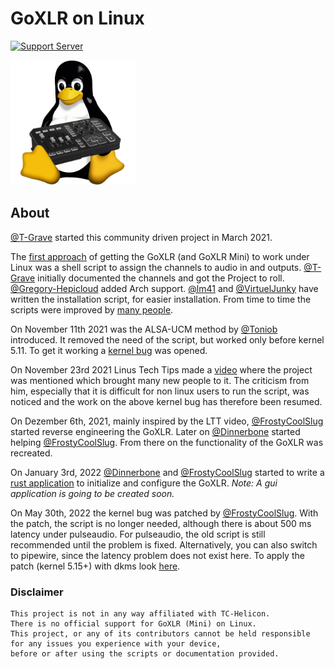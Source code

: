 # GoXLR on Linux

<p align="center">

[![Support Server](https://img.shields.io/discord/828348446775574548.svg?label=Discord&logo=Discord&colorB=7289da&style=flat)](https://discord.gg/Wbp3UxkX2j)

<img src="img/GoXLR-Linux.png" alt="Logo" height="200px" width="200px">
</p>

## About

[@T-Grave](https://github.com/T-Grave) started this community driven project in March 2021. 

The [first approach](https://github.com/GoXLR-on-linux/goxlr-on-linux/) of getting the GoXLR (and GoXLR Mini) to work under Linux was a shell script to assign the channels to audio in and outputs.
[@T-Grave](https://github.com/T-Grave/) initially documented the channels and got the Project to roll.
[@Gregory-Hepicloud](https://github.com/Gregory-Hepicloud/) added Arch support.
[@lm41](https://github.com/lm41/) and [@VirtuelJunky](https://github.com/VirtuelJunkey/) have written the installation script, for easier installation. 
From time to time the scripts were improved by [many people](https://github.com/GoXLR-on-Linux/goxlr-on-linux/graphs/contributors). 

On November 11th 2021 was the ALSA-UCM method by [@Toniob](https://github.com/Toniob) introduced. It removed the need of the script, but worked only before kernel 5.11. To get it working a [kernel bug](https://bugzilla.kernel.org/show_bug.cgi?id=215079) was opened. 

On November 23rd 2021 Linus Tech Tips made a [video](https://youtu.be/3E8IGy6I9Wo?t=250) where the project was mentioned which brought many new people to it. 
The criticism from him, especially that it is difficult for non linux users to run the script, 
was noticed and the work on the above kernel bug has therefore been resumed.

On Dezember 6th, 2021, mainly inspired by the LTT video, [@FrostyCoolSlug](https://github.com/FrostyCoolSlug) started reverse engineering the GoXLR. 
Later on [@Dinnerbone](https://github.com/Dinnerbone) started helping [@FrostyCoolSlug](https://github.com/FrostyCoolSlug). 
From there on the functionality of the GoXLR was recreated.

On January 3rd, 2022 [@Dinnerbone](https://github.com/Dinnerbone) and [@FrostyCoolSlug](https://github.com/FrostyCoolSlug) started to write a [rust application](https://github.com/GoXLR-on-Linux/GoXLR-Utility/) to initialize and configure the GoXLR. 
_Note: A gui application is going to be created soon._

On May 30th, 2022 the kernel bug was patched by [@FrostyCoolSlug](https://github.com/FrostyCoolSlug). With the patch, the script is no longer needed, although there is about 500 ms latency under pulseaudio. 
For pulseaudio, the old script is still recommended until the problem is fixed. 
Alternatively, you can also switch to pipewire, since the latency problem does not exist here.
To apply the patch (kernel 5.15+) with dkms look [here](https://github.com/GoXLR-on-Linux/snd-usb-audio-goxlr/).

### Disclaimer
```
This project is not in any way affiliated with TC-Helicon. 
There is no official support for GoXLR (Mini) on Linux. 
This project, or any of its contributors cannot be held responsible 
for any issues you experience with your device, 
before or after using the scripts or documentation provided.
```
